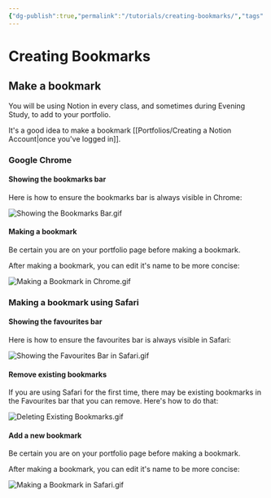 ```yaml
---
{"dg-publish":true,"permalink":"/tutorials/creating-bookmarks/","tags":["B1.3"],"dgHomeLink":true,"dgShowToc":true}
---
```


# Creating Bookmarks
## Make a bookmark

You will be using Notion in every class, and sometimes during Evening Study, to add to your portfolio.

It's a good idea to make a bookmark [[Portfolios/Creating a Notion Account\|once you've logged in]].

### Google Chrome
#### Showing the bookmarks bar

Here is how to ensure the bookmarks bar is always visible in Chrome:

![Showing the Bookmarks Bar.gif](/img/user/Media/Showing%20the%20Bookmarks%20Bar.gif)

#### Making a bookmark

Be certain you are on your portfolio page before making a bookmark.

After making a bookmark, you can edit it's name to be more concise:

![Making a Bookmark in Chrome.gif](/img/user/Media/Making%20a%20Bookmark%20in%20Chrome.gif)
### Making a bookmark using Safari
#### Showing the favourites bar

Here is how to ensure the favourites bar is always visible in Safari:

![Showing the Favourites Bar in Safari.gif](/img/user/Media/Showing%20the%20Favourites%20Bar%20in%20Safari.gif)

#### Remove existing bookmarks

If you are using Safari for the first time, there may be existing bookmarks in the Favourites bar that you can remove. Here's how to do that:

![Deleting Existing Bookmarks.gif](/img/user/Media/Deleting%20Existing%20Bookmarks.gif)

#### Add a new bookmark

Be certain you are on your portfolio page before making a bookmark.

After making a bookmark, you can edit it's name to be more concise:

![Making a Bookmark in Safari.gif](/img/user/Media/Making%20a%20Bookmark%20in%20Safari.gif)